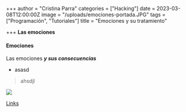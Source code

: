 +++
author = "Cristina Parra"
categories = ["Hacking"]
date = 2023-03-08T12:00:00Z
image = "/uploads/emociones-portada.JPG"
tags = ["Programación", "Tutoriales"]
title = "Emociones y su tratamiento"

+++
**Las emociones**

#### Emociones
Las emociones ***y sus consecuencias***
- asasd


> ahsdjl

![](/uploads/portada-1-3-crianza.jpg)

[Links](https://www.youtube.com/watch?v=imQSwHBE0w4&list=PLMy5LfatXgqKMJcBwbnuLh4dGE8pfkq33&index=8)
